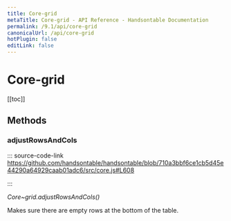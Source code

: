 ```yaml
---
title: Core-grid
metaTitle: Core-grid - API Reference - Handsontable Documentation
permalink: /9.1/api/core-grid
canonicalUrl: /api/core-grid
hotPlugin: false
editLink: false
---
```


# Core-grid

[[toc]]
## Methods

### adjustRowsAndCols
  
::: source-code-link https://github.com/handsontable/handsontable/blob/710a3bbf6ce1cb5d45e44290a64929caab01adc6/src/core.js#L608

:::

_Core~grid.adjustRowsAndCols()_

Makes sure there are empty rows at the bottom of the table.


